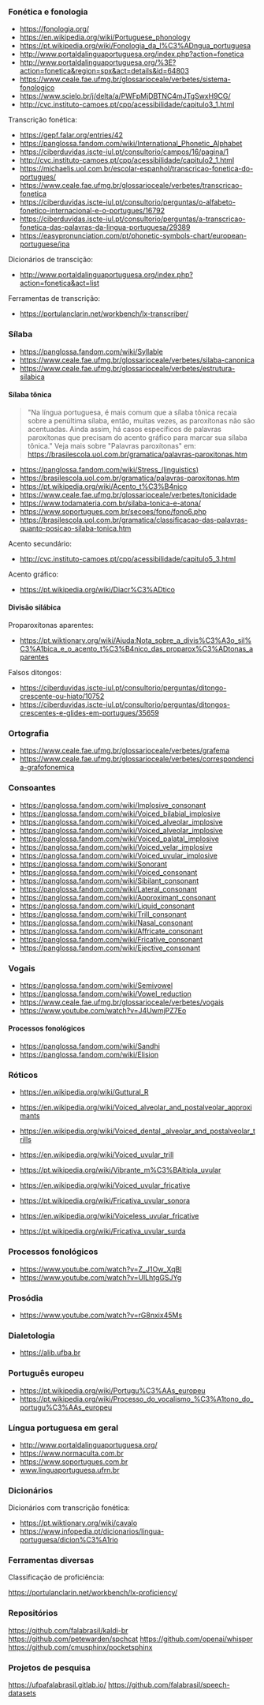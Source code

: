 
### Fonética e fonologia

* https://fonologia.org/
* https://en.wikipedia.org/wiki/Portuguese_phonology
* https://pt.wikipedia.org/wiki/Fonologia_da_l%C3%ADngua_portuguesa
* http://www.portaldalinguaportuguesa.org/index.php?action=fonetica
* http://www.portaldalinguaportuguesa.org/%3E?action=fonetica&region=spx&act=details&id=64803
* https://www.ceale.fae.ufmg.br/glossarioceale/verbetes/sistema-fonologico
* https://www.scielo.br/j/delta/a/PWFpMjDBTNC4mJTgSwxH9CG/
* http://cvc.instituto-camoes.pt/cpp/acessibilidade/capitulo3_1.html

Transcrição fonética:

* https://gepf.falar.org/entries/42
* https://panglossa.fandom.com/wiki/International_Phonetic_Alphabet
* https://ciberduvidas.iscte-iul.pt/consultorio/campos/16/pagina/1
* http://cvc.instituto-camoes.pt/cpp/acessibilidade/capitulo2_1.html
* https://michaelis.uol.com.br/escolar-espanhol/transcricao-fonetica-do-portugues/
* https://www.ceale.fae.ufmg.br/glossarioceale/verbetes/transcricao-fonetica
* https://ciberduvidas.iscte-iul.pt/consultorio/perguntas/o-alfabeto-fonetico-internacional-e-o-portugues/16792
* https://ciberduvidas.iscte-iul.pt/consultorio/perguntas/a-transcricao-fonetica-das-palavras-da-lingua-portuguesa/29389
* https://easypronunciation.com/pt/phonetic-symbols-chart/european-portuguese/ipa

Dicionários de transcição:

* http://www.portaldalinguaportuguesa.org/index.php?action=fonetica&act=list

Ferramentas de transcrição:

* https://portulanclarin.net/workbench/lx-transcriber/

### Sílaba

* https://panglossa.fandom.com/wiki/Syllable
* https://www.ceale.fae.ufmg.br/glossarioceale/verbetes/silaba-canonica
* https://www.ceale.fae.ufmg.br/glossarioceale/verbetes/estrutura-silabica

#### Sílaba tônica

> "Na língua portuguesa, é mais comum que a sílaba tônica recaia sobre a penúltima sílaba, então, muitas vezes, as paroxítonas não são acentuadas. Ainda assim, há casos específicos de palavras paroxítonas que precisam do acento gráfico para marcar sua sílaba tônica." Veja mais sobre "Palavras paroxítonas" em: https://brasilescola.uol.com.br/gramatica/palavras-paroxitonas.htm

* https://panglossa.fandom.com/wiki/Stress_(linguistics)
* https://brasilescola.uol.com.br/gramatica/palavras-paroxitonas.htm
* https://pt.wikipedia.org/wiki/Acento_t%C3%B4nico
* https://www.ceale.fae.ufmg.br/glossarioceale/verbetes/tonicidade
* https://www.todamateria.com.br/silaba-tonica-e-atona/
* https://www.soportugues.com.br/secoes/fono/fono6.php
* https://brasilescola.uol.com.br/gramatica/classificacao-das-palavras-quanto-posicao-silaba-tonica.htm

Acento secundário:

* http://cvc.instituto-camoes.pt/cpp/acessibilidade/capitulo5_3.html

Acento gráfico:

* https://pt.wikipedia.org/wiki/Diacr%C3%ADtico

#### Divisão silábica

Proparoxítonas aparentes:

* https://pt.wiktionary.org/wiki/Ajuda:Nota_sobre_a_divis%C3%A3o_sil%C3%A1bica_e_o_acento_t%C3%B4nico_das_proparox%C3%ADtonas_aparentes

Falsos ditongos:

* https://ciberduvidas.iscte-iul.pt/consultorio/perguntas/ditongo-crescente-ou-hiato/10752
* https://ciberduvidas.iscte-iul.pt/consultorio/perguntas/ditongos-crescentes-e-glides-em-portugues/35659

### Ortografia

* https://www.ceale.fae.ufmg.br/glossarioceale/verbetes/grafema
* https://www.ceale.fae.ufmg.br/glossarioceale/verbetes/correspondencia-grafofonemica

### Consoantes

* https://panglossa.fandom.com/wiki/Implosive_consonant
* https://panglossa.fandom.com/wiki/Voiced_bilabial_implosive
* https://panglossa.fandom.com/wiki/Voiced_alveolar_implosive
* https://panglossa.fandom.com/wiki/Voiced_alveolar_implosive
* https://panglossa.fandom.com/wiki/Voiced_palatal_implosive
* https://panglossa.fandom.com/wiki/Voiced_velar_implosive
* https://panglossa.fandom.com/wiki/Voiced_uvular_implosive
* https://panglossa.fandom.com/wiki/Sonorant
* https://panglossa.fandom.com/wiki/Voiced_consonant
* https://panglossa.fandom.com/wiki/Sibilant_consonant
* https://panglossa.fandom.com/wiki/Lateral_consonant
* https://panglossa.fandom.com/wiki/Approximant_consonant
* https://panglossa.fandom.com/wiki/Liquid_consonant
* https://panglossa.fandom.com/wiki/Trill_consonant
* https://panglossa.fandom.com/wiki/Nasal_consonant
* https://panglossa.fandom.com/wiki/Affricate_consonant
* https://panglossa.fandom.com/wiki/Fricative_consonant
* https://panglossa.fandom.com/wiki/Ejective_consonant

### Vogais

* https://panglossa.fandom.com/wiki/Semivowel
* https://panglossa.fandom.com/wiki/Vowel_reduction
* https://www.ceale.fae.ufmg.br/glossarioceale/verbetes/vogais
* https://www.youtube.com/watch?v=J4UwmjPZ7Eo

#### Processos fonológicos

* https://panglossa.fandom.com/wiki/Sandhi
* https://panglossa.fandom.com/wiki/Elision

### Róticos

* https://en.wikipedia.org/wiki/Guttural_R

* https://en.wikipedia.org/wiki/Voiced_alveolar_and_postalveolar_approximants

* https://en.wikipedia.org/wiki/Voiced_dental,_alveolar_and_postalveolar_trills

* https://en.wikipedia.org/wiki/Voiced_uvular_trill
* https://pt.wikipedia.org/wiki/Vibrante_m%C3%BAltipla_uvular

* https://en.wikipedia.org/wiki/Voiced_uvular_fricative
* https://pt.wikipedia.org/wiki/Fricativa_uvular_sonora

* https://en.wikipedia.org/wiki/Voiceless_uvular_fricative
* https://pt.wikipedia.org/wiki/Fricativa_uvular_surda

### Processos fonológicos

* https://www.youtube.com/watch?v=Z_J1Ow_XqBI
* https://www.youtube.com/watch?v=UlLhtgGSJYg

### Prosódia

* https://www.youtube.com/watch?v=rG8nxix45Ms

### Dialetologia

* https://alib.ufba.br

### Português europeu

* https://pt.wikipedia.org/wiki/Portugu%C3%AAs_europeu
* https://pt.wikipedia.org/wiki/Processo_do_vocalismo_%C3%A1tono_do_portugu%C3%AAs_europeu

### Língua portuguesa em geral

* http://www.portaldalinguaportuguesa.org/
* https://www.normaculta.com.br
* https://www.soportugues.com.br
* www.linguaportuguesa.ufrn.br

### Dicionários

Dicionários com transcrição fonética:

* https://pt.wiktionary.org/wiki/cavalo
* https://www.infopedia.pt/dicionarios/lingua-portuguesa/dicion%C3%A1rio

### Ferramentas diversas

Classificação de proficiência:

https://portulanclarin.net/workbench/lx-proficiency/


### Repositórios

https://github.com/falabrasil/kaldi-br
https://github.com/petewarden/spchcat
https://github.com/openai/whisper
https://github.com/cmusphinx/pocketsphinx

### Projetos de pesquisa

https://ufpafalabrasil.gitlab.io/
https://github.com/falabrasil/speech-datasets
